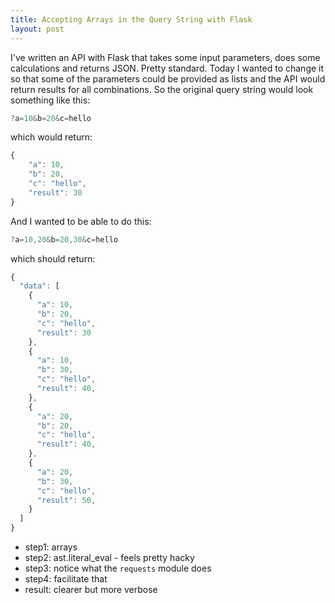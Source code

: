 ```yaml
---
title: Accepting Arrays in the Query String with Flask
layout: post
---
```


I've written an API with Flask that takes some input parameters, does some
calculations and returns JSON. Pretty standard. Today I wanted to change it so
that some of the parameters could be provided as lists and the API would return
results for all combinations. So the original query string would look something
like this:

```javascript
?a=10&b=20&c=hello
```

which would return:

```javascript
{
    "a": 10,
    "b": 20,
    "c": "hello",
    "result": 30
}
```

And I wanted to be able to do this:

```javascript
?a=10,20&b=20,30&c=hello
```

which should return:

```javascript
{
  "data": [
    {
      "a": 10,
      "b": 20,
      "c": "hello",
      "result": 30
    },
    {
      "a": 10,
      "b": 30,
      "c": "hello",
      "result": 40,
    },
    {
      "a": 20,
      "b": 20,
      "c": "hello",
      "result": 40,
    },
    {
      "a": 20,
      "b": 30,
      "c": "hello",
      "result": 50,
    }
  ]
}
```

- step1: arrays
- step2: ast.literal_eval - feels pretty hacky
- step3: notice what the `requests` module does
- step4: facilitate that
- result: clearer but more verbose
